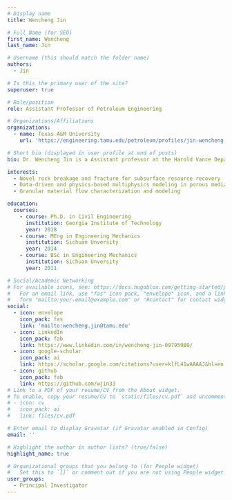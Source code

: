 ```yaml
---
# Display name
title: Wencheng Jin

# Full Name (for SEO)
first_name: Wencheng
last_name: Jin

# Username (this should match the folder name)
authors:
  - Jin

# Is this the primary user of the site?
superuser: true

# Role/position
role: Assistant Professor of Petroleum Engineering

# Organizations/Affiliations
organizations:
  - name: Texas A&M University
    url: 'https://engineering.tamu.edu/petroleum/profiles/jin-wencheng.html'

# Short bio (displayed in user profile at end of posts)
bio: Dr. Wencheng Jin is a Assistant professor at the Harold Vance Department of Petroleum Engieering, Texas A&M University. His research interests include novel rock breakage and fracture for subsurface resource recovery, data-driven and physics-based multiphysics modeling in porous and fractured media, and granular material flow characterization and modeling. His research provides solutions for energy/minerals recovery & storage, material handling, and GeoHazards prediction.

interests:
  - Novel rock breakage and fracture for subsurface resource recovery
  - Data-driven and physics-based multiphysics modeling in porous media
  - Granular material flow characterization and modeling

education:
  courses:
    - course: Ph.D. in Civil Engineering
      institution: Georgia Institute of Technology
      year: 2018
    - course: MEng in Engineering Mechanics
      institution: Sichuan Unversity
      year: 2014
    - course: BSc in Engineering Mechanics
      institution: Sichuan Unversity
      year: 2011

# Social/Academic Networking
# For available icons, see: https://docs.hugoblox.com/getting-started/page-builder/#icons
#   For an email link, use "fas" icon pack, "envelope" icon, and a link in the
#   form "mailto:your-email@example.com" or "#contact" for contact widget.
social:
  - icon: envelope
    icon_pack: fas
    link: 'mailto:wencheng.jin@tamu.edu'
  - icon: LinkedIn
    icon_pack: fab
    link: https://www.linkedin.com/in/wencheng-jin-09795980/
  - icon: google-scholar
    icon_pack: ai
    link: https://scholar.google.com/citations?user=klfL41wAAAAJ&hl=en
  - icon: github
    icon_pack: fab
    link: https://github.com/wjin33
# Link to a PDF of your resume/CV from the About widget.
# To enable, copy your resume/CV to `static/files/cv.pdf` and uncomment the lines below.
# - icon: cv
#   icon_pack: ai
#   link: files/cv.pdf

# Enter email to display Gravatar (if Gravatar enabled in Config)
email: ''

# Highlight the author in author lists? (true/false)
highlight_name: true

# Organizational groups that you belong to (for People widget)
#   Set this to `[]` or comment out if you are not using People widget.
user_groups:
  - Principal Investigator
---
```



